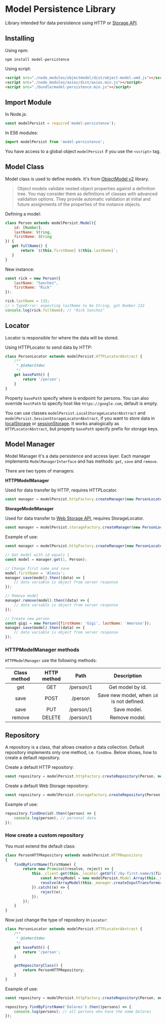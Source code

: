 # Model Persistence Library

Library intended for data persistence using HTTP or 
[Storage API](https://developer.mozilla.org/en-US/docs/Web/API/Web_Storage_API).

## Installing

Using npm:

    npm install model-persistence

Using script:

```html
<script src="./node_modules/objectmodel/dist/object-model.umd.js"></script>
<script src="./node_modules/axios/dist/axios.min.js"></script>
<script src="./bundle/model-persistence.min.js"></script>
```

## Import Module

In Node.js:

```javascript
const modelPersist = require('model-persistence');
```

In ES6 modules:

```javascript
import modelPersist from 'model-persistence';
```

You have access to a global object `modelPersist` if you use the `<script>` tag.

## Model Class

Model class is used to define models. It's from [ObjectModel v2](http://objectmodel.js.org/docs/v2/) library.

> Object models validate nested object properties against a definition tree. You may consider them as definitions of classes with advanced validation options. They provide automatic validation at initial and future assignments of the properties of the instance objects.

Defining a model:

```javascript
class Person extends modelPersist.Model({
    id: [Number],
    lastName: String,
    firstName: String 
}) {
   get fullName() {
       return `${this.firstName} ${this.lastName}`;
   }
}
```

New instance:

```javascript
const rick = new Person({
    lastName: "Sanchez", 
    firstName: "Rick"
});

rick.lastName = 132;
// > TypeError: expecting lastName to be String, got Number 132
console.log(rick.fullName); // "Rick Sanchez"
```

## Locator

Locator is responsible for where the data will be stored.

Using HTTPLocator to send data by HTTP:

```javascript
class PersonLocator extends modelPersist.HTTPLocatorAbstract {
    /**
     * @inheritdoc
     */
    get basePath() {
        return '/person';
    }
}
```

Property `basePath` specify where is endpoint for persons. You can also override `hostPath` to specify 
host like `https://google.com`, default is empty.

You can use classes `modelPersist.LocalStorageLocatorAbstract` and `modelPersist.SessionStorageLocatorAbstract`,
if you want to store data in [localStorage](https://developer.mozilla.org/en-US/docs/Web/API/Window/localStorage)
or [sessionStorage](https://developer.mozilla.org/en-US/docs/Web/API/Window/sessionStorage).
It works analogically as `HTTPLocatorAbstract`, but property `basePath` specify prefix for storage keys.

## Model Manager

Model Manager it's a data persistence and access layer. Each manager implements `ModelManagerInterface` and has methods:
`get`, `save` and `remove`.

There are two types of managers:

**HTTPModelManager**

Used for data transfer by HTTP, requires HTTPLocator.

```javascript
const manager = modelPersist.httpFactory.createManager(new PersonLocator());
```

**StorageModelManager**

Used for data transfer to [Web Storage API](https://developer.mozilla.org/en-US/docs/Web/API/Web_Storage_API), 
requires StorageLocator.

```javascript
const manager = modelPersist.storageFactory.createManager(new PersonLocator());
```

Example of use:

```javascript
const manager = modelPersist.httpFactory.createManager(new PersonLocator());

// Get model with id equals 1
const model = manager.get(1, Person);

// Change first name and save
model.firstName = 'Alexis';
manager.save(model).then((data) => {
    // data variable is object from server response
});

// Remove model
manager.remove(model).then((data) => {
    // data variable is object from server response
});

// Create new person
const gigi = new Person({firstName: 'Gigi', lastName: 'Amoroso'});
manager.save(model).then((data) => {
    // data variable is object from server response
});
```

### HTTPModelManager methods

`HTTPModelManager` use the following methods:

Class method | HTTP method | Path | Description
:---: | :---: | :---: | :---:
 get | GET | /person/1 | Get model by id.
 save | POST | /person | Save new model, when `id` is not defined.
 save | PUT | /person/1 | Save model.
 remove | DELETE | /person/1 | Remove model.

## Repository

A repository is a class, that allows creation a data collection. Default repository implements only one method, 
i.e. `findOne`. Below shows, how to create a default repository.

Create a default HTTP repository:

```javascript
const repository = modelPersist.httpFactory.createRepository(Person, new PersonLocator());
```

Create a default Web Storage repository:

```javascript
const repository = modelPersist.storageFactory.createRepository(Person, new PersonLocator());
```

Example of use:

```javascript
repository.findOne(id).then((person) => {
    console.log(person); // personal data
});
```

### How create a custom repository

You must extend the default class:

```javascript
class PersonHTTPRepository extends modelPersist.HTTPRepository
{
    findByFirstName(firstName) {
        return new Promise((resolve, reject) => {
            this._client.get(this._locator.getUrl(`/by-first-name/${firstName}`)).then((response) => {
                const ArrayModel = new modelPersist.Model.Array(this._modelClass);
                resolve(ArrayModel(this._manager.createInputTransformer().transform(response.data)));
            }).catch((e) => {
                reject(e);
            });
        });
    }
}
```

Now just change the type of repository in `Locator`:

```javascript
class PersonLocator extends modelPersist.HTTPLocatorAbstract {
    /**
     * @inheritdoc
     */
    get basePath() {
        return '/person';
    }

    getRepositoryClass() {
        return PersonHTTPRepository;
    }
}
```

Example of use:

```javascript
const repository = modelPersist.httpFactory.createRepository(Person, new PersonLocator());

repository.findByFirstName('Dolores').then((persons) => {
    console.log(persons); // all persons who have the name Dolores
});
```
